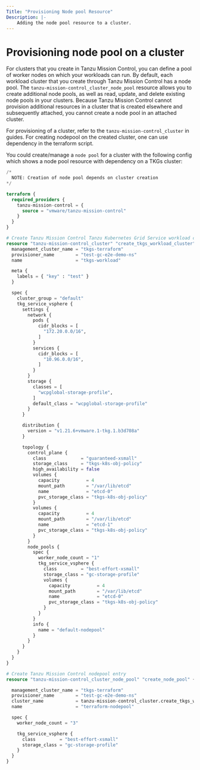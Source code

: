 ```yaml
---
Title: "Provisioning Node pool Resource"
Description: |-
    Adding the node pool resource to a cluster.
---
```


# Provisioning node pool on a cluster

For clusters that you create in Tanzu Mission Control, you can define a pool of worker nodes on which your workloads can run.
By default, each workload cluster that you create through Tanzu Mission Control has a node pool.
The `tanzu-mission-control_cluster_node_pool` resource allows you to create additional node pools, as well as read, update, and delete existing node pools in your clusters.
Because Tanzu Mission Control cannot provision additional resources in a cluster that is created elsewhere and subsequently attached, you cannot create a node pool in an attached cluster.

For provisioning of a cluster, refer to the `tanzu-mission-control_cluster` in guides.
For creating nodepool on the created cluster, one can use dependency in the terraform script.

You could create/manage a `node pool` for a cluster with the following config which shows a node pool resource with dependency on a TKGs cluster:

```terraform
/*
  NOTE: Creation of node pool depends on cluster creation
*/

terraform {
  required_providers {
    tanzu-mission-control = {
      source = "vmware/tanzu-mission-control"
    }
  }
}

# Create Tanzu Mission Control Tanzu Kubernetes Grid Service workload cluster entry
resource "tanzu-mission-control_cluster" "create_tkgs_workload_cluster" {
  management_cluster_name = "tkgs-terraform"
  provisioner_name        = "test-gc-e2e-demo-ns"
  name                    = "tkgs-workload"

  meta {
    labels = { "key" : "test" }
  }

  spec {
    cluster_group = "default"
    tkg_service_vsphere {
      settings {
        network {
          pods {
            cidr_blocks = [
              "172.20.0.0/16",
            ]
          }
          services {
            cidr_blocks = [
              "10.96.0.0/16",
            ]
          }
        }
        storage {
          classes = [
            "wcpglobal-storage-profile",
          ]
          default_class = "wcpglobal-storage-profile"
        }
      }

      distribution {
        version = "v1.21.6+vmware.1-tkg.1.b3d708a"
      }

      topology {
        control_plane {
          class             = "guaranteed-xsmall"
          storage_class     = "tkgs-k8s-obj-policy"
          high_availability = false
          volumes {
            capacity          = 4
            mount_path        = "/var/lib/etcd"
            name              = "etcd-0"
            pvc_storage_class = "tkgs-k8s-obj-policy"
          }
          volumes {
            capacity          = 4
            mount_path        = "/var/lib/etcd"
            name              = "etcd-1"
            pvc_storage_class = "tkgs-k8s-obj-policy"
          }
        }
        node_pools {
          spec {
            worker_node_count = "1"
            tkg_service_vsphere {
              class         = "best-effort-xsmall"
              storage_class = "gc-storage-profile"
              volumes {
                capacity          = 4
                mount_path        = "/var/lib/etcd"
                name              = "etcd-0"
                pvc_storage_class = "tkgs-k8s-obj-policy"
              }
            }
          }
          info {
            name = "default-nodepool"
          }
        }
      }
    }
  }
}

# Create Tanzu Mission Control nodepool entry
resource "tanzu-mission-control_cluster_node_pool" "create_node_pool" {

  management_cluster_name = "tkgs-terraform"
  provisioner_name        = "test-gc-e2e-demo-ns"
  cluster_name            = tanzu-mission-control_cluster.create_tkgs_workload_cluster.name
  name                    = "terraform-nodepool"

  spec {
    worker_node_count = "3"

    tkg_service_vsphere {
      class         = "best-effort-xsmall"
      storage_class = "gc-storage-profile"
    }
  }
}
```